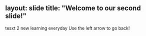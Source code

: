 layout: slide
title: "Welcome to our second slide!"
---
tesxt 2 new learning everyday
Use the left arrow to go back!
